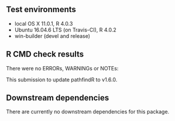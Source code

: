## Test environments
* local OS X 11.0.1, R 4.0.3
* Ubuntu 16.04.6 LTS (on Travis-CI), R 4.0.2
* win-builder (devel and release)

## R CMD check results
There were no ERRORs, WARNINGs or NOTEs:

  This submission to update pathfindR to v1.6.0.

## Downstream dependencies
  There are currently no downstream dependencies for this package.
